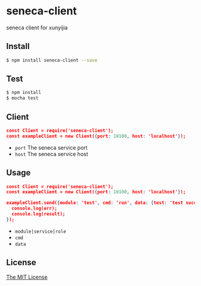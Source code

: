 # seneca-client
seneca client for xunyijia

## Install
```sh
$ npm install seneca-client --save
```

## Test
```sh
$ npm install
$ mocha test
```
## Client
```json
const Client = require('seneca-client'); 
const exampleClient = new Client({port: 10100, host: 'localhost'});
```
* `port` The seneca service port
* `host` The seneca service host

## Usage
```json
const Client = require('seneca-client'); 
const exampleClient = new Client({port: 10100, host: 'localhost'});

exampleClient.send({module: 'test', cmd: 'run', data: {test: 'test success'}}, function (err, result) {
  console.log(err);
  console.log(result);
});
```
* `module|service|role`
* `cmd`
* `data`

## License
[The MIT License](http://opensource.org/licenses/MIT)


